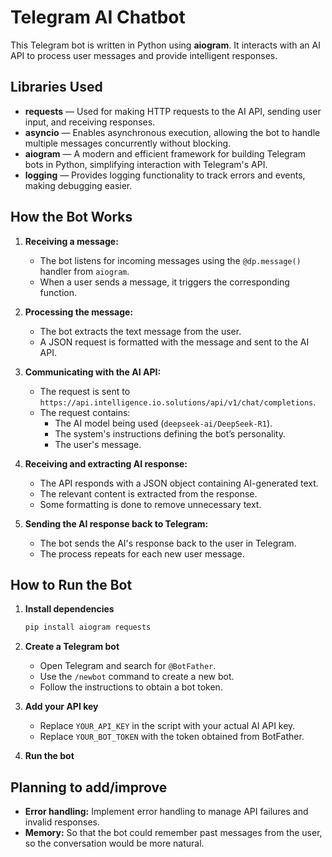 # Telegram AI Chatbot

This Telegram bot is written in Python using **aiogram**. It interacts with an AI API to process user messages and provide intelligent responses.

## Libraries Used

- **requests** — Used for making HTTP requests to the AI API, sending user input, and receiving responses.
- **asyncio** — Enables asynchronous execution, allowing the bot to handle multiple messages concurrently without blocking.
- **aiogram** — A modern and efficient framework for building Telegram bots in Python, simplifying interaction with Telegram's API.
- **logging** — Provides logging functionality to track errors and events, making debugging easier.

## How the Bot Works

1. **Receiving a message:**
   - The bot listens for incoming messages using the `@dp.message()` handler from `aiogram`.
   - When a user sends a message, it triggers the corresponding function.

2. **Processing the message:**
   - The bot extracts the text message from the user.
   - A JSON request is formatted with the message and sent to the AI API.

3. **Communicating with the AI API:**
   - The request is sent to `https://api.intelligence.io.solutions/api/v1/chat/completions`.
   - The request contains:
     - The AI model being used (`deepseek-ai/DeepSeek-R1`).
     - The system's instructions defining the bot’s personality.
     - The user's message.

4. **Receiving and extracting AI response:**
   - The API responds with a JSON object containing AI-generated text.
   - The relevant content is extracted from the response.
   - Some formatting is done to remove unnecessary text.

5. **Sending the AI response back to Telegram:**
   - The bot sends the AI's response back to the user in Telegram.
   - The process repeats for each new user message.

## How to Run the Bot

1. **Install dependencies**
   ```sh
   pip install aiogram requests
   ```
2. **Create a Telegram bot**
   - Open Telegram and search for `@BotFather`.
   - Use the `/newbot` command to create a new bot.
   - Follow the instructions to obtain a bot token.

3. **Add your API key**
   - Replace `YOUR_API_KEY` in the script with your actual AI API key.
   - Replace `YOUR_BOT_TOKEN` with the token obtained from BotFather.

4. **Run the bot**

## Planning to add/improve
- **Error handling:** Implement error handling to manage API failures and invalid responses.
- **Memory:** So that the bot could remember past messages from the user, so the conversation would be more natural.
